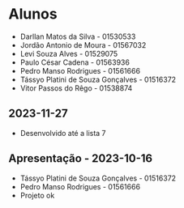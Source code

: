 # Alunos

* Darllan Matos da Silva - 01530533
* Jordão Antonio de Moura - 01567032
* Levi Souza Alves - 01529075
* Paulo César Cadena - 01563936
* Pedro Manso Rodrigues - 01561666
* Tássyo Platini de Souza Gonçalves - 01516372
* Vitor Passos do Rêgo - 01538874

## 2023-11-27

* Desenvolvido até a lista 7

## Apresentação - 2023-10-16

* Tássyo Platini de Souza Gonçalves - 01516372
* Pedro Manso Rodrigues - 01561666
* Projeto ok
